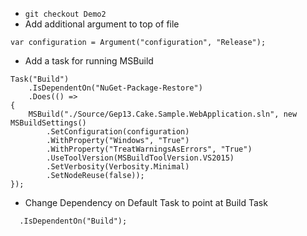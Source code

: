 * `git checkout Demo2`
* Add additional argument to top of file

```
var configuration = Argument("configuration", "Release");
```

* Add a task for running MSBuild

```
Task("Build")
    .IsDependentOn("NuGet-Package-Restore")
    .Does(() =>
{
    MSBuild("./Source/Gep13.Cake.Sample.WebApplication.sln", new MSBuildSettings()
        .SetConfiguration(configuration)
        .WithProperty("Windows", "True")
        .WithProperty("TreatWarningsAsErrors", "True")
        .UseToolVersion(MSBuildToolVersion.VS2015)
        .SetVerbosity(Verbosity.Minimal)
        .SetNodeReuse(false));
});
```

* Change Dependency on Default Task to point at Build Task

```
  .IsDependentOn("Build");
```